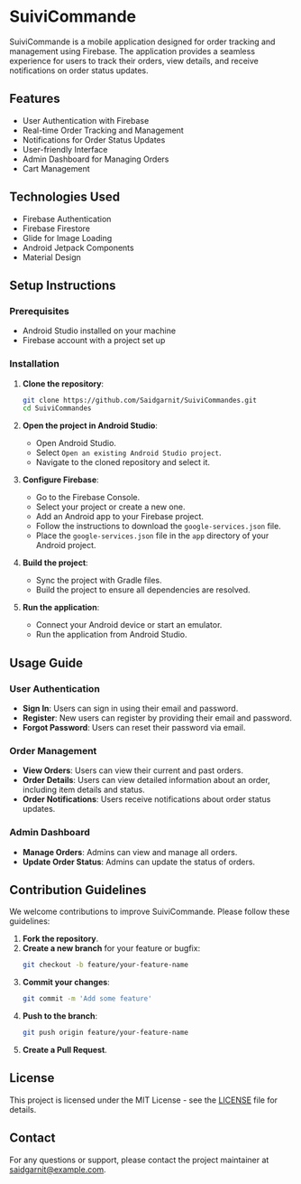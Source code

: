 # SuiviCommande

SuiviCommande is a mobile application designed for order tracking and management using Firebase. The application provides a seamless experience for users to track their orders, view details, and receive notifications on order status updates.

## Features

- User Authentication with Firebase
- Real-time Order Tracking and Management
- Notifications for Order Status Updates
- User-friendly Interface
- Admin Dashboard for Managing Orders
- Cart Management

## Technologies Used

- Firebase Authentication
- Firebase Firestore
- Glide for Image Loading
- Android Jetpack Components
- Material Design

## Setup Instructions

### Prerequisites

- Android Studio installed on your machine
- Firebase account with a project set up

### Installation

1. **Clone the repository**:
   ```bash
   git clone https://github.com/Saidgarnit/SuiviCommandes.git
   cd SuiviCommandes
   ```

2. **Open the project in Android Studio**:
   - Open Android Studio.
   - Select `Open an existing Android Studio project`.
   - Navigate to the cloned repository and select it.

3. **Configure Firebase**:
   - Go to the Firebase Console.
   - Select your project or create a new one.
   - Add an Android app to your Firebase project.
   - Follow the instructions to download the `google-services.json` file.
   - Place the `google-services.json` file in the `app` directory of your Android project.

4. **Build the project**:
   - Sync the project with Gradle files.
   - Build the project to ensure all dependencies are resolved.

5. **Run the application**:
   - Connect your Android device or start an emulator.
   - Run the application from Android Studio.

## Usage Guide

### User Authentication

- **Sign In**: Users can sign in using their email and password.
- **Register**: New users can register by providing their email and password.
- **Forgot Password**: Users can reset their password via email.

### Order Management

- **View Orders**: Users can view their current and past orders.
- **Order Details**: Users can view detailed information about an order, including item details and status.
- **Order Notifications**: Users receive notifications about order status updates.

### Admin Dashboard

- **Manage Orders**: Admins can view and manage all orders.
- **Update Order Status**: Admins can update the status of orders.

## Contribution Guidelines

We welcome contributions to improve SuiviCommande. Please follow these guidelines:

1. **Fork the repository**.
2. **Create a new branch** for your feature or bugfix:
   ```bash
   git checkout -b feature/your-feature-name
   ```
3. **Commit your changes**:
   ```bash
   git commit -m 'Add some feature'
   ```
4. **Push to the branch**:
   ```bash
   git push origin feature/your-feature-name
   ```
5. **Create a Pull Request**.

## License

This project is licensed under the MIT License - see the [LICENSE](LICENSE) file for details.

## Contact

For any questions or support, please contact the project maintainer at saidgarnit@example.com.
